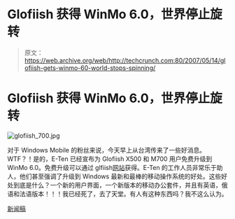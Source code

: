 # Glofiish 获得 WinMo 6.0，世界停止旋转

> 原文：<https://web.archive.org/web/http://techcrunch.com:80/2007/05/14/glofiish-gets-winmo-60-world-stops-spinning/>

# Glofiish 获得 WinMo 6.0，世界停止旋转

![glofiish_700.jpg](img/cb41cc4942acfc91b2965e130d134137.png)

对于 Windows Mobile 的粉丝来说，今天早上从台湾传来了一些好消息。WTF？！是的，E-Ten 已经宣布为 Glofiish X500 和 M700 用户免费升级到 WinMo 6.0。免费升级可以通过 glfiish[网站](https://web.archive.org/web/20130628172752/http://www.glofiish.com/)获得。E-Ten 的工作人员非常乐于助人，他们甚至强调了升级到 Windows 最新和最棒的移动操作系统的好处。这些好处到底是什么？一个新的用户界面，一个新版本的移动办公套件，并且有英语，俄语和法语版本！！！我已经死了，去了天堂。有人有这种东西吗？我不这么认为。

[新闻稿](https://web.archive.org/web/20130628172752/http://www.etencorp.com/PressCenter/press.php?pid=126&tid=2)
